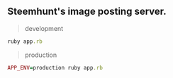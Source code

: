 ## Steemhunt's image posting server.

> development
```ruby
ruby app.rb
```

> production
```ruby
APP_ENV=production ruby app.rb
```